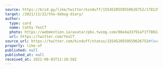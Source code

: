 ```yaml
---
source: https://brid.gy/like/twitter/kinduff/1554520559559626752/17812913
target: /2021/11/22/the-debug-diary/
author:
  type: card
  name: Cathy YesCT
  photo: https://webmention.io/avatar/pbs.twimg.com/86e4a33791af1f7802a19ce205d056fb1683490e075dfa11bab930dfe1d27adc.jpg
  url: https://twitter.com/YesCT
source_url: https://twitter.com/kinduff/status/1554520559559626752#favorited-by-17812913
property: like-of
published: null
published_at: null
received_at: 2022-08-03T12:10:58Z
---
```


